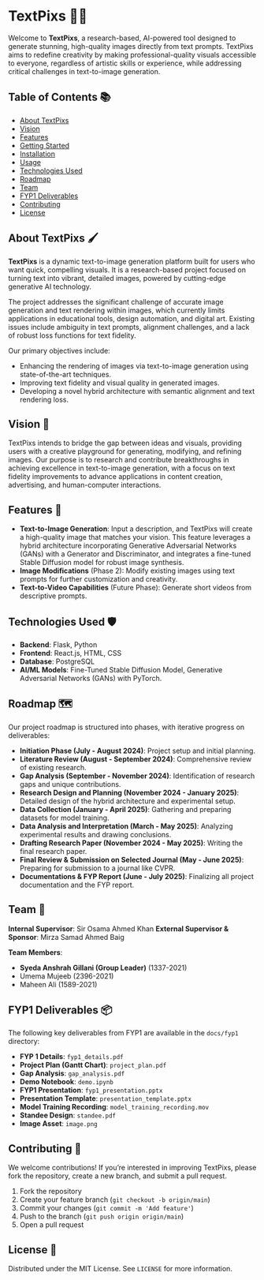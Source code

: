 # TextPixs 🎨✨

Welcome to **TextPixs**, a research-based, AI-powered tool designed to generate stunning, high-quality images directly from text prompts. TextPixs aims to redefine creativity by making professional-quality visuals accessible to everyone, regardless of artistic skills or experience, while addressing critical challenges in text-to-image generation.

## Table of Contents 📚

- [About TextPixs](#about-textpixs)
- [Vision](#vision)
- [Features](#features)
- [Getting Started](#getting-started)
- [Installation](#installation)
- [Usage](#usage)
- [Technologies Used](#technologies-used)
- [Roadmap](#roadmap)
- [Team](#team)
- [FYP1 Deliverables](#fyp1-deliverables)
- [Contributing](#contributing)
- [License](#license)

## About TextPixs 🖌️

**TextPixs** is a dynamic text-to-image generation platform built for users who want quick, compelling visuals. It is a research-based project focused on turning text into vibrant, detailed images, powered by cutting-edge generative AI technology.

The project addresses the significant challenge of accurate image generation and text rendering within images, which currently limits applications in educational tools, design automation, and digital art. Existing issues include ambiguity in text prompts, alignment challenges, and a lack of robust loss functions for text fidelity.

Our primary objectives include:
- Enhancing the rendering of images via text-to-image generation using state-of-the-art techniques.
- Improving text fidelity and visual quality in generated images.
- Developing a novel hybrid architecture with semantic alignment and text rendering loss.

## Vision 🌟

TextPixs intends to bridge the gap between ideas and visuals, providing users with a creative playground for generating, modifying, and refining images. Our purpose is to research and contribute breakthroughs in achieving excellence in text-to-image generation, with a focus on text fidelity improvements to advance applications in content creation, advertising, and human-computer interactions.

## Features 🚀

- **Text-to-Image Generation**: Input a description, and TextPixs will create a high-quality image that matches your vision. This feature leverages a hybrid architecture incorporating Generative Adversarial Networks (GANs) with a Generator and Discriminator, and integrates a fine-tuned Stable Diffusion model for robust image synthesis.
- **Image Modifications** (Phase 2): Modify existing images using text prompts for further customization and creativity.
- **Text-to-Video Capabilities** (Future Phase): Generate short videos from descriptive prompts.




## Technologies Used 🛡️

- **Backend**: Flask, Python
- **Frontend**: React.js, HTML, CSS
- **Database**: PostgreSQL
- **AI/ML Models**: Fine-Tuned Stable Diffusion Model, Generative Adversarial Networks (GANs) with PyTorch.


## Roadmap 🗺️

Our project roadmap is structured into phases, with iterative progress on deliverables:

- **Initiation Phase (July - August 2024)**: Project setup and initial planning.
- **Literature Review (August - September 2024)**: Comprehensive review of existing research.
- **Gap Analysis (September - November 2024)**: Identification of research gaps and unique contributions.
- **Research Design and Planning (November 2024 - January 2025)**: Detailed design of the hybrid architecture and experimental setup.
- **Data Collection (January - April 2025)**: Gathering and preparing datasets for model training.
- **Data Analysis and Interpretation (March - May 2025)**: Analyzing experimental results and drawing conclusions.
- **Drafting Research Paper (November 2024 - May 2025)**: Writing the final research paper.
- **Final Review & Submission on Selected Journal (May - June 2025)**: Preparing for submission to a journal like CVPR.
- **Documentations & FYP Report (June - July 2025)**: Finalizing all project documentation and the FYP report.

## Team 👥

**Internal Supervisor**: Sir Osama Ahmed Khan
**External Supervisor & Sponsor**: Mirza Samad Ahmed Baig

**Team Members**:
- **Syeda Anshrah Gillani (Group Leader)** (1337-2021)
- Umema Mujeeb (2396-2021)
- Maheen Ali (1589-2021)

## FYP1 Deliverables 📦

The following key deliverables from FYP1 are available in the `docs/fyp1` directory:

- **FYP 1 Details**: `fyp1_details.pdf`
- **Project Plan (Gantt Chart)**: `project_plan.pdf`
- **Gap Analysis**: `gap_analysis.pdf`
- **Demo Notebook**: `demo.ipynb`
- **FYP1 Presentation**: `fyp1_presentation.pptx`
- **Presentation Template**: `presentation_template.pptx`
- **Model Training Recording**: `model_training_recording.mov`
- **Standee Design**: `standee.pdf`
- **Image Asset**: `image.png`

## Contributing 🤝

We welcome contributions! If you’re interested in improving TextPixs, please fork the repository, create a new branch, and submit a pull request.

1. Fork the repository
2. Create your feature branch (`git checkout -b origin/main`)
3. Commit your changes (`git commit -m 'Add feature'`)
4. Push to the branch (`git push origin origin/main`)
5. Open a pull request

## License 📜

Distributed under the MIT License. See `LICENSE` for more information.